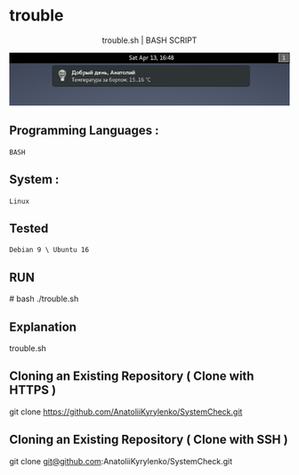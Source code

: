 # trouble
<p align="center">trouble.sh | BASH SCRIPT</p>
<p align="center">
  <img src ="https://github.com/AnatoliiKyrylenko/temper/blob/master/temper1.png"/>
</p>


## Programming Languages :

    BASH

## System :

    Linux

## Tested  

    Debian 9 \ Ubuntu 16

## RUN

\# bash ./trouble.sh

## Explanation

trouble.sh 


## Cloning an Existing Repository ( Clone with HTTPS )

git clone https://github.com/AnatoliiKyrylenko/SystemCheck.git

## Cloning an Existing Repository ( Clone with SSH )

git clone git@github.com:AnatoliiKyrylenko/SystemCheck.git

